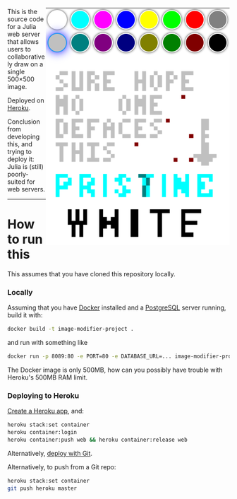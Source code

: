 <p style="float:right">
  <img alt=Screenshot src=pristine-white-canvas.png>
</p>

This is the source code for a Julia web server that allows users to collaboratively draw on a single 500×500 image.

Deployed on [Heroku](https://image-modifier-project.herokuapp.com/).

Conclusion from developing this, and trying to deploy it: Julia is (still) poorly-suited for web servers.

---

# How to run this

This assumes that you have cloned this repository locally.

### Locally

Assuming that you have [Docker](https://docs.docker.com/get-docker/) installed and a [PostgreSQL](https://www.postgresql.org/docs/) server running, build it with:

```bash
docker build -t image-modifier-project .
```

and run with something like

```bash
docker run -p 8089:80 -e PORT=80 -e DATABASE_URL=... image-modifier-project
```

The Docker image is only 500MB, how can you possibly have trouble with Heroku's 500MB RAM limit.

### Deploying to Heroku

[Create a Heroku app](https://devcenter.heroku.com/articles/creating-apps), and:

```bash
heroku stack:set container
heroku container:login
heroku container:push web && heroku container:release web
```

Alternatively, [deploy with Git](https://devcenter.heroku.com/articles/git).

Alternatively, to push from a Git repo:

```bash
heroku stack:set container
git push heroku master
```